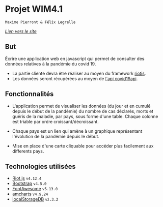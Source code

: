 # Projet WIM4.1
`Maxime Pierront & Félix Legrelle`

_[Lien vers le site](http://dwarves.iut-fbleau.fr/~legrelle/covid19/)_

## But

Écrire une application web en javascript qui permet de consulter
des données relatives à la pandémie du covid 19.


- La partie cliente devra être réaliser au moyen du framework [riotjs](https://riot.js.org/).
- Les données seront récupérées au moyen de [l'api covid19api](https://covid19api.com/). 

## Fonctionnalités 

- L'application permet de visualiser les données (du jour et en cumulé depuis le début de la pandémie) 
  du nombre de cas déclarés, morts et guéris de la maladie, par pays, sous forme d'une table. 
  Chaque colonne est triable par ordre croissant/décroissant.

- Chaque pays est un lien qui amène à un graphique représentant l'évolution de la pandémie depuis le début.

- Mise en place d'une carte cliquable pour accéder plus facilement aux differents pays.

## Technologies utilisées

- [Riot.js](https://riot.js.org/) `v4.12.4` 
- [Bootstrap](https://getbootstrap.com/) `v4.5.0` 
- [FontAwesome](https://fontawesome.com/) `v5.13.0` 
- [amcharts](https://www.amcharts.com/) `v4.9.24` 
- [localStorageDB](https://github.com/knadh/localStorageDB) `v2.3.2` 